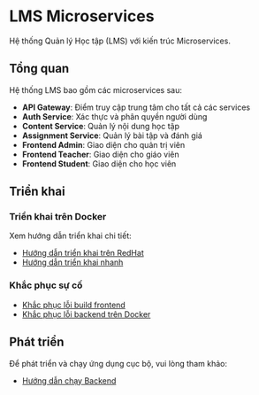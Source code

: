 # LMS Microservices

Hệ thống Quản lý Học tập (LMS) với kiến trúc Microservices.

## Tổng quan

Hệ thống LMS bao gồm các microservices sau:

- **API Gateway**: Điểm truy cập trung tâm cho tất cả các services
- **Auth Service**: Xác thực và phân quyền người dùng
- **Content Service**: Quản lý nội dung học tập
- **Assignment Service**: Quản lý bài tập và đánh giá
- **Frontend Admin**: Giao diện cho quản trị viên
- **Frontend Teacher**: Giao diện cho giáo viên
- **Frontend Student**: Giao diện cho học viên

## Triển khai

### Triển khai trên Docker

Xem hướng dẫn triển khai chi tiết:
- [Hướng dẫn triển khai trên RedHat](REDHAT_DEPLOYMENT_GUIDE.md)
- [Hướng dẫn triển khai nhanh](README-DEPLOYMENT.md)

### Khắc phục sự cố

- [Khắc phục lỗi build frontend](FRONTEND_BUILD_TROUBLESHOOTING.md)
- [Khắc phục lỗi backend trên Docker](DOCKER_BACKEND_TROUBLESHOOTING.md)

## Phát triển

Để phát triển và chạy ứng dụng cục bộ, vui lòng tham khảo:
- [Hướng dẫn chạy Backend](lms_micro_services/BACKEND_STARTUP_GUIDE.md)